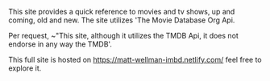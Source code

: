 This site provides a quick reference to movies and tv shows, up and coming, old and new. The site utilizes 'The Movie Database Org Api. 

Per request, ~"This site, although it utilizes the TMDB Api, it does not endorse in any way the TMDB'.

This full site is hosted on https://matt-wellman-imbd.netlify.com/  feel free to explore it. 




